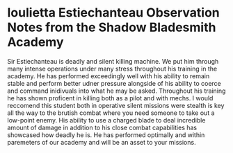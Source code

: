 # Ioulietta Estiechanteau Observation Notes from the Shadow Bladesmith Academy
Sir Estiechanteau is deadly and silent killing machine. We put him through many intense operations under many stress throughout his training in the academy. He has performed exceedingly well with his ability to remain stable and perform better udner pressure alongside of his ability to coerce and command inidivuals into what he may be asked. Throughout his training he has shown proficent in killing both as a pilot and with mechs. I would reccomend this student both in operative silent missions were stealth is key all the way to the brutish combat where you need someone to take out a low-point enemy. His ability to use a charged blade to deal incredible amount of damage in addition to his close combat capabilities has showcased how deadly he is. He has performed optimally and within paremeters of our academy and will be an asset to your missions.
